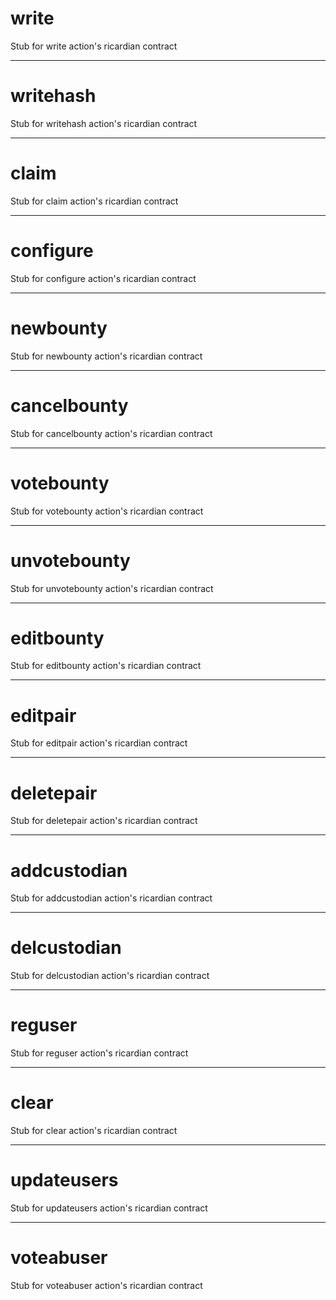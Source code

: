<h1 class="contract"> write </h1>

Stub for write action's ricardian contract

---

<h1 class="contract"> writehash </h1>

Stub for writehash action's ricardian contract

---

<h1 class="contract"> claim </h1>

Stub for claim action's ricardian contract

---

<h1 class="contract"> configure </h1>

Stub for configure action's ricardian contract

---

<h1 class="contract"> newbounty </h1>

Stub for newbounty action's ricardian contract

---

<h1 class="contract"> cancelbounty </h1>

Stub for cancelbounty action's ricardian contract

---

<h1 class="contract"> votebounty </h1>

Stub for votebounty action's ricardian contract

---

<h1 class="contract"> unvotebounty </h1>

Stub for unvotebounty action's ricardian contract

---

<h1 class="contract"> editbounty </h1>

Stub for editbounty action's ricardian contract

---

<h1 class="contract"> editpair </h1>

Stub for editpair action's ricardian contract

---

<h1 class="contract"> deletepair </h1>

Stub for deletepair action's ricardian contract

---

<h1 class="contract"> addcustodian </h1>

Stub for addcustodian action's ricardian contract

---

<h1 class="contract"> delcustodian </h1>

Stub for delcustodian action's ricardian contract

---

<h1 class="contract"> reguser </h1>

Stub for reguser action's ricardian contract

---

<h1 class="contract"> clear </h1>

Stub for clear action's ricardian contract

---

<h1 class="contract"> updateusers </h1>

Stub for updateusers action's ricardian contract

---

<h1 class="contract"> voteabuser </h1>

Stub for voteabuser action's ricardian contract
